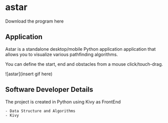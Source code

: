 # astar
Download the program here

## Application
Astar is a standalone desktop/mobile Python application application that allows you to visualize various pathfinding algorithms.

You can define the start, end and obstacles from a mouse click/touch-drag.

![astar](insert gif here)

## Software Developer Details
The project is created in Python using Kivy as FrontEnd

    - Data Structure and Algorithms
    - Kivy
